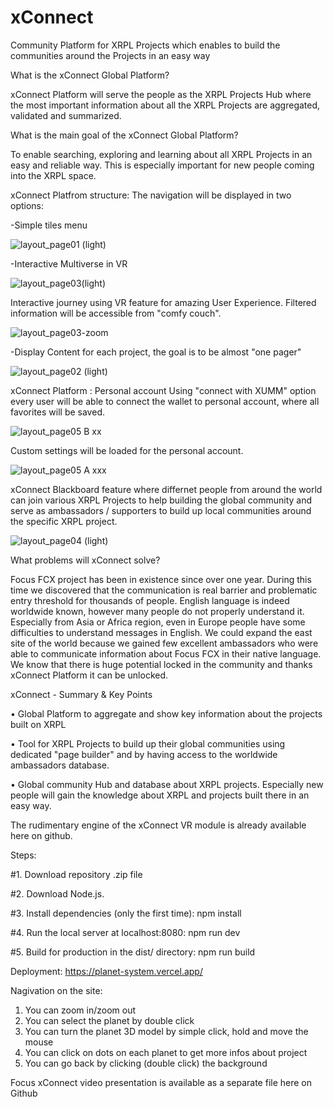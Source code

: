 # xConnect
Community Platform for XRPL Projects which enables to build the communities around the Projects in an easy way


What is the xConnect Global Platform? 

xConnect Platform will serve the people as the XRPL Projects Hub where the most important information about all the XRPL Projects are aggregated, validated and summarized.


What is the main goal of the xConnect Global Platform? 

To enable searching, exploring and learning about all XRPL Projects in an easy and reliable way. This is especially important for new people coming into the XRPL space.



xConnect Platfrom structure: The navigation will be displayed in two options:


-Simple tiles menu


![layout_page01 (light)](https://user-images.githubusercontent.com/112942163/194757608-b675b8d8-f081-483d-99b6-89a60741a5f6.jpg)

-Interactive Multiverse in VR


![layout_page03(light)](https://user-images.githubusercontent.com/61139827/194757771-8e6a4f3c-8204-4ae2-adc7-877bea57b52d.jpg)

Interactive journey using VR feature for amazing User Experience. Filtered information will be accessible from "comfy couch".


![layout_page03-zoom](https://user-images.githubusercontent.com/61139827/194757814-f3b3ec64-b2e3-4dfe-aefe-0c7bbb494f53.jpg)

-Display Content for each project,  the goal is to be almost "one pager"


![layout_page02 (light)](https://user-images.githubusercontent.com/61139827/194757840-0a6ed23e-2166-4c9a-a628-f45571494264.jpg)

xConnect Platform : Personal account Using "connect with XUMM" option every user will be able to connect the wallet to personal account, where all favorites will be saved.


![layout_page05 B xx](https://user-images.githubusercontent.com/61139827/194757856-b4b7ee5b-3eca-472a-9c33-87c728b50527.jpg)

Custom settings will be loaded for the personal account.


![layout_page05 A xxx](https://user-images.githubusercontent.com/61139827/194757874-7892a4c8-656a-4bfe-b63d-e252d19395bc.jpg)

xConnect Blackboard feature where differnet people from around the world can join various XRPL Projects to help building the global community and serve as ambassadors / supporters to build up local communities around the specific XRPL project.


![layout_page04 (light)](https://user-images.githubusercontent.com/61139827/194757893-6243fce6-9f41-4319-902b-eee59a02b544.jpg)

What problems will xConnect solve?


Focus FCX project has been in existence since over one year. During this time we discovered that the communication is real barrier and problematic entry threshold for thousands of people. English language is indeed worldwide known, however many people do not properly understand it.
Especially from Asia or Africa region, even in Europe people have some difficulties to understand messages in English. We could expand the east site of the world because we gained few excellent ambassadors who were able to communicate information about Focus FCX in their native language. We know that there is huge potential locked in the community and thanks xConnect Platform it can be unlocked.

xConnect - Summary & Key Points

•	Global Platform to aggregate and show key information about the projects built on XRPL

•	Tool for XRPL Projects to build up their global communities using dedicated "page builder" and by having access to the worldwide ambassadors database.

•	Global community Hub and database about XRPL projects. Especially new people will gain the knowledge about XRPL and projects built there in an easy way.


The rudimentary engine of the xConnect VR module is already available here on github.


Steps:

#1.	Download repository .zip file

#2.	Download Node.js.

#3. Install dependencies (only the first time):
npm install

#4. Run the local server at localhost:8080:
npm run dev

#5. Build for production in the dist/ directory:
npm run build


Deployment:
https://planet-system.vercel.app/

Nagivation on the site:
1. You can zoom in/zoom out
2. You can select the planet by double click
3. You can turn the planet 3D model by simple click, hold and move the mouse
4. You can click on dots on each planet to get more infos about project
5. You can go back by clicking (double click) the background

Focus xConnect video presentation is available as a separate file here on Github


